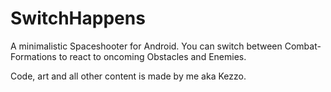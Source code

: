 # SwitchHappens

A minimalistic Spaceshooter for Android. You can switch between Combat-Formations to react to oncoming Obstacles and Enemies.

Code, art and all other content is made by me aka Kezzo.
